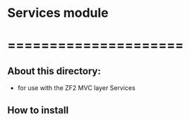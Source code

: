 # Services module
# =====================

## About this directory:

* for use with the ZF2 MVC layer
Services

## How to install

